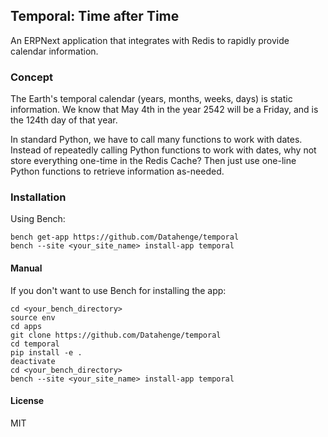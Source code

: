## Temporal: Time after Time

An ERPNext application that integrates with Redis to rapidly provide calendar information.

### Concept
The Earth's temporal calendar (years, months, weeks, days) is static information.  We know that May 4th in the year 2542 will be a Friday, and is the 124th day of that year.

In standard Python, we have to call many functions to work with dates.  Instead of repeatedly calling Python functions to work with dates, why not store everything one-time in the Redis Cache?  Then just use one-line Python functions to retrieve information as-needed.

### Installation
Using Bench:
```
bench get-app https://github.com/Datahenge/temporal
bench --site <your_site_name> install-app temporal
```

#### Manual
If you don't want to use Bench for installing the app:
```
cd <your_bench_directory>
source env
cd apps
git clone https://github.com/Datahenge/temporal
cd temporal
pip install -e .
deactivate
cd <your_bench_directory>
bench --site <your_site_name> install-app temporal
```

#### License

MIT
